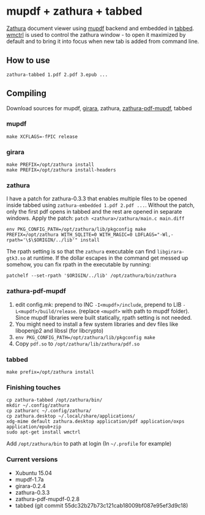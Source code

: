 # mupdf + zathura + tabbed

[Zathura](https://pwmt.org/projects/zathura) document viewer using [mupdf](http://mupdf.com) backend and embedded in [tabbed](http://tools.suckless.org/tabbed). [wmctrl](https://sites.google.com/site/tstyblo//wmctrl) is used to control the zathura window - to open it maximized by default and to bring it into focus when new tab is added from command line.

## How to use

`zathura-tabbed 1.pdf 2.pdf 3.epub ...`

## Compiling

Download sources for mupdf, [girara](https://pwmt.org/projects/girara), zathura, [zathura-pdf-mupdf](https://pwmt.org/projects/zathura-pdf-mupdf), tabbed

### mupdf

`make XCFLAGS=-fPIC release`

### girara

```
make PREFIX=/opt/zathura install
make PREFIX=/opt/zathura install-headers
```

### zathura

I have a patch for zathura-0.3.3 that enables multiple files to be opened inside tabbed using `zathura-embedded 1.pdf 2.pdf ...`. Without the patch, only the first pdf opens in tabbed and the rest are opened in separate windows. Apply the patch: `patch <zathura>/zathura/main.c main.diff`

`env PKG_CONFIG_PATH=/opt/zathura/lib/pkgconfig make PREFIX=/opt/zathura WITH_SQLITE=0 WITH_MAGIC=0 LDFLAGS="-Wl,-rpath='\$\$ORIGIN/../lib'" install`

The rpath setting is so that the `zathura` executable can find `libgirara-gtk3.so` at runtime. If the dollar escapes in the command get messed up somehow, you can fix rpath in the executable by running:

`patchelf --set-rpath '$ORIGIN/../lib' /opt/zathura/bin/zathura`

### zathura-pdf-mupdf

1. edit config.mk: prepend to INC `-I<mupdf>/include`, prepend to LIB `-L<mupdf>/build/release`. (replace `<mupdf>` with path to mupdf folder). Since mupdf libraries were built statically, rpath setting is not needed.
2. You might need to install a few system libraries and dev files like libopenjp2 and libssl (for libcrypto)
3. `env PKG_CONFIG_PATH=/opt/zathura/lib/pkgconfig make`
4. Copy `pdf.so` to `/opt/zathura/lib/zathura/pdf.so`

### tabbed

`make prefix=/opt/zathura install`

### Finishing touches

```
cp zathura-tabbed /opt/zathura/bin/
mkdir ~/.config/zathura
cp zathurarc ~/.config/zathura/
cp zathura.desktop ~/.local/share/applications/
xdg-mime default zathura.desktop application/pdf application/oxps application/epub+zip
sudo apt-get install wmctrl
```

Add `/opt/zathura/bin` to path at login (In `~/.profile` for example)

### Current versions

 - Xubuntu 15.04
 - mupdf-1.7a
 - girara-0.2.4
 - zathura-0.3.3
 - zathura-pdf-mupdf-0.2.8
 - tabbed (git commit 55dc32b27b73c121cab18009bf087e95ef3d9c18)

